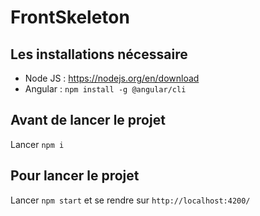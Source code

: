 # FrontSkeleton

## Les installations nécessaire
- Node JS : https://nodejs.org/en/download
- Angular : `npm install -g @angular/cli`

## Avant de lancer le projet

Lancer `npm i`

## Pour lancer le projet

Lancer `npm start` et se rendre sur `http://localhost:4200/`
